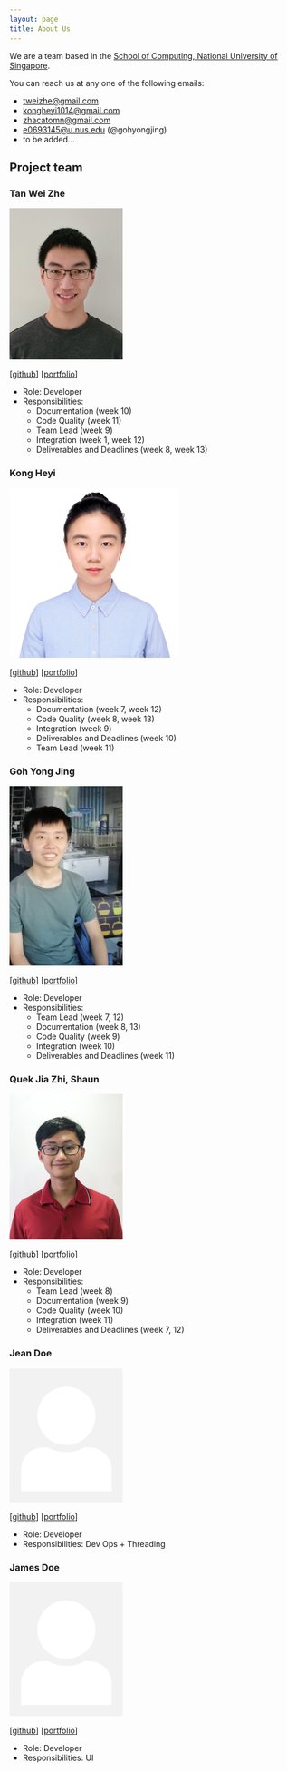 ```yaml
---
layout: page
title: About Us
---
```


We are a team based in the [School of Computing, National University of Singapore](http://www.comp.nus.edu.sg).

You can reach us at any one of the following emails:
* tweizhe@gmail.com
* kongheyi1014@gmail.com
* zhacatomn@gmail.com
* e0693145@u.nus.edu (@gohyongjing)
* to be added...
## Project team

### Tan Wei Zhe

<img src="images/wz2k.png" width="200px">

[[github](https://github.com/wz2k)]
[[portfolio](team/wz2k.md)]

* Role: Developer
* Responsibilities:
  * Documentation (week 10)
  * Code Quality (week 11)
  * Team Lead (week 9)
  * Integration (week 1, week 12)
  * Deliverables and Deadlines (week 8, week 13)

### Kong Heyi

<img src="images/heeeyi.png" width="300px">

[[github](https://github.com/heeeyi)]
[[portfolio](team/heeeyi.md)]

* Role: Developer
* Responsibilities:
  * Documentation (week 7, week 12)
  * Code Quality (week 8, week 13)
  * Integration (week 9)
  * Deliverables and Deadlines (week 10)
  * Team Lead (week 11)

### Goh Yong Jing

<img src="images/gohyongjing.png" width="200px">

[[github](http://github.com/gohyongjing)]
[[portfolio](team/gohyongjing.md)]

* Role: Developer
* Responsibilities:
  * Team Lead (week 7, 12)
  * Documentation (week 8, 13)
  * Code Quality (week 9)
  * Integration (week 10)
  * Deliverables and Deadlines (week 11)

### Quek Jia Zhi, Shaun

<img src="images/zhacatomn.png" width="200px">

[[github](http://github.com/zhacatomn)] [[portfolio](team/zhacatomn.md)]

* Role: Developer
* Responsibilities: 
  * Team Lead (week 8)
  * Documentation (week 9)
  * Code Quality (week 10)
  * Integration (week 11)
  * Deliverables and Deadlines (week 7, 12)

### Jean Doe

<img src="images/johndoe.png" width="200px">

[[github](http://github.com/johndoe)]
[[portfolio](team/johndoe.md)]

* Role: Developer
* Responsibilities: Dev Ops + Threading

### James Doe

<img src="images/johndoe.png" width="200px">

[[github](http://github.com/johndoe)]
[[portfolio](team/johndoe.md)]

* Role: Developer
* Responsibilities: UI
